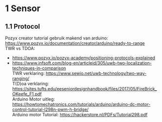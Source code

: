 # 1	Sensor
## 1.1	Protocol
Pozyx creator tutorial gebruik makend van arduino: https://www.pozyx.io/documentation/creator/arduino/ready-to-range  
TWR vs TDOA:  
  * https://www.pozyx.io/pozyx-academy/positioning-protocols-explained  
  * https://www.infsoft.com/blog-en/articleid/305/uwb-two-localization-techniques-in-comparison  
TWR verklaring: https://www.sewio.net/uwb-technology/two-way-ranging/  
T(D)oa verklaring: https://sites.tufts.edu/eeseniordesignhandbook/files/2017/05/FireBrick_OKeefe_F1.pdf  
Arduino Motor uitleg: https://howtomechatronics.com/tutorials/arduino/arduino-dc-motor-control-tutorial-l298n-pwm-h-bridge/  
Arduino motor Tutorial: https://hackerstore.nl/PDFs/Tutorial298.pdf  
